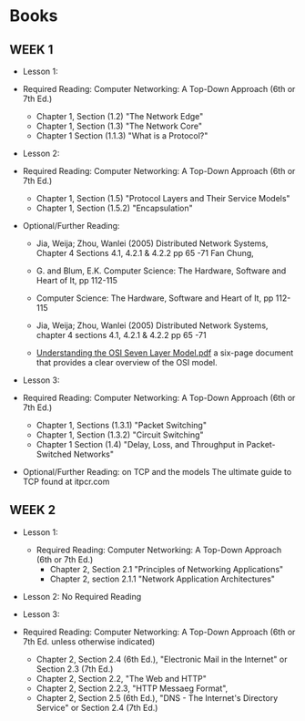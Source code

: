 # Books

## WEEK 1

* Lesson 1:
* Required Reading: Computer Networking: A Top-Down Approach (6th or 7th Ed.)
    * Chapter 1, Section (1.2) "The Network Edge"
    * Chapter 1, Section (1.3) "The Network Core"
    * Chapter 1 Section (1.1.3) "What is a Protocol?"

* Lesson 2:
* Required Reading: Computer Networking: A Top-Down Approach (6th or 7th Ed.)
    * Chapter 1, Section (1.5) "Protocol Layers and Their Service Models"
    * Chapter 1, Section (1.5.2) "Encapsulation"
* Optional/Further Reading:
    * Jia, Weija; Zhou, Wanlei (2005) Distributed Network Systems, Chapter 4 Sections 4.1, 4.2.1 & 4.2.2 pp 65 -71 Fan
      Chung,
    * G. and Blum, E.K. Computer Science: The Hardware, Software and Heart of It, pp 112-115

    * Computer Science: The Hardware, Software and Heart of It, pp 112-115
    * Jia, Weija; Zhou, Wanlei (2005) Distributed Network Systems, chapter 4 sections 4.1, 4.2.1 & 4.2.2 pp 65 -71
    * [Understanding the OSI Seven Layer Model.pdf](https://onlinestudy.york.ac.uk/courses/844/files/219579/download?wrap=1)
      a six-page document that provides a clear overview of the OSI model.


* Lesson 3:
* Required Reading: Computer Networking: A Top-Down Approach (6th or 7th Ed.)
    * Chapter 1, Sections (1.3.1) "Packet Switching"
    * Chapter 1, Section (1.3.2) "Circuit Switching"
    * Chapter 1 Section (1.4) "Delay, Loss, and Throughput in Packet-Switched Networks"
* Optional/Further Reading: on TCP and the models The ultimate guide to TCP found at itpcr.com

## WEEK 2

* Lesson 1:
    * Required Reading: Computer Networking: A Top-Down Approach (6th or 7th Ed.)
        * Chapter 2, Section 2.1 "Principles of Networking Applications"
        * Chapter 2, section 2.1.1 "Network Application Architectures"


* Lesson 2: No Required Reading

* Lesson 3:
* Required Reading: Computer Networking: A Top-Down Approach (6th or 7th Ed. unless otherwise indicated)
    * Chapter 2, Section 2.4 (6th Ed.), "Electronic Mail in the Internet" or Section 2.3 (7th Ed.)
    * Chapter 2, Section 2.2, "The Web and HTTP"
    * Chapter 2, Section 2.2.3, "HTTP Messaeg Format",
    * Chapter 2, Section 2.5 (6th Ed.), "DNS - The Internet's Directory Service" or Section 2.4 (7th Ed.)
